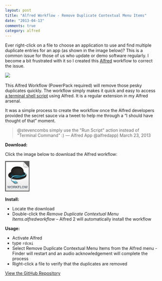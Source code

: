 ```yaml
---
layout: post
title: "Alfred Workflow - Remove Duplicate Contextual Menu Items"
date: "2013-04-13"
comments: true
category: alfred
---
```


Ever right-click on a file to choose an application to use and find multiple duplicate entries for an app (as shown in the image below)? This is a common issue for those of us who update or demo software regularly. I become a bit frustrated with it so I created this [Alfred](http://www.alfredapp.com) workflow to correct the issue.

![](http://2.bp.blogspot.com/-lU3_R1CRxjk/UIb0mkMR6kI/AAAAAAABDEQ/VT4BCpg08v8/s1600/alfred-icon.png)

This Alfred Workflow (PowerPack required) will remove those pesky duplicates quickly. The workflow simply makes it quick and easy to access [a terminal shell script](https://github.com/stevencombs/Remove-Duplicate-Contextual-Menu-Items/blob/master/rdcmi.command) using Alfred. It is a regular extension in my Alfred arsenal.

It was a simple process to create the workflow once the Alfred developers provided the secret sauce via a tweet to help me through a “I should have thought of that” moment.

> @stevencombs simply use the "Run Script" action instead of "Terminal Command" :)
> — Alfred App @alfredapp) March 23, 2013

**Download:**

Click the image below to download the Alfred workflow:

[![](/images/common/alfred-workflow-icon100x80.png)](https://dl.dropboxusercontent.com/u/217516/Alfred%20Extensions/Remove%20duplicate%20contextual%20menu%20items.alfredworkflow)

**Install:**

* Locate the download
* Double-click the _Remove Duplicate Contextual Menu Items.alfredworkflow_ – Alfred 2 will automatically install the workflow

**Usage:**

* Activate Alfred
* type `rdcmi`
* Select Remove Duplicate Contextual Menu Items from the Alfred menu - Finder will restart and an audio acknowledgement will complete the process
* Right-click a file to verify that the duplicates are removed

[View the GitHub Repository](https://github.com/stevencombs/Remove-Duplicate-Contextual-Menu-Items)
